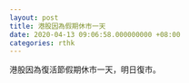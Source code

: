 ```yaml
---
layout: post
title: 港股因為假期休市一天
date: 2020-04-13 09:06:58.000000000 +08:00
categories: rthk
---
```


港股因為復活節假期休市一天，明日復市。
